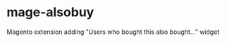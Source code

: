 mage-alsobuy
==============

Magento extension adding "Users who bought this also bought..." widget
